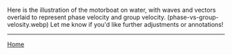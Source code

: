 Here is the illustration of the motorboat on water, with waves and vectors overlaid to represent phase velocity and group velocity. (phase-vs-group-velosity.webp) Let me know if you'd like further adjustments or annotations!


---

[Home](https://t2m.io/VwvDcuw)
